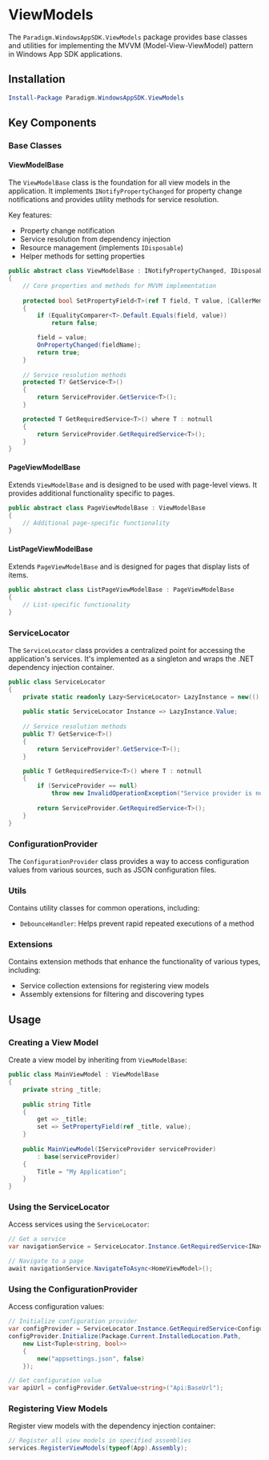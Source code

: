 # ViewModels

The `Paradigm.WindowsAppSDK.ViewModels` package provides base classes and utilities for implementing the MVVM (Model-View-ViewModel) pattern in Windows App SDK applications.

## Installation

```powershell
Install-Package Paradigm.WindowsAppSDK.ViewModels
```

## Key Components

### Base Classes

#### ViewModelBase

The `ViewModelBase` class is the foundation for all view models in the application. It implements `INotifyPropertyChanged` for property change notifications and provides utility methods for service resolution.

Key features:
- Property change notification
- Service resolution from dependency injection
- Resource management (implements `IDisposable`)
- Helper methods for setting properties

```csharp
public abstract class ViewModelBase : INotifyPropertyChanged, IDisposable
{
    // Core properties and methods for MVVM implementation
    
    protected bool SetPropertyField<T>(ref T field, T value, [CallerMemberName] string fieldName = "")
    {
        if (EqualityComparer<T>.Default.Equals(field, value))
            return false;

        field = value;
        OnPropertyChanged(fieldName);
        return true;
    }
    
    // Service resolution methods
    protected T? GetService<T>()
    {
        return ServiceProvider.GetService<T>();
    }

    protected T GetRequiredService<T>() where T : notnull
    {
        return ServiceProvider.GetRequiredService<T>();
    }
}
```

#### PageViewModelBase

Extends `ViewModelBase` and is designed to be used with page-level views. It provides additional functionality specific to pages.

```csharp
public abstract class PageViewModelBase : ViewModelBase
{
    // Additional page-specific functionality
}
```

#### ListPageViewModelBase

Extends `PageViewModelBase` and is designed for pages that display lists of items.

```csharp
public abstract class ListPageViewModelBase : PageViewModelBase
{
    // List-specific functionality
}
```

### ServiceLocator

The `ServiceLocator` class provides a centralized point for accessing the application's services. It's implemented as a singleton and wraps the .NET dependency injection container.

```csharp
public class ServiceLocator
{
    private static readonly Lazy<ServiceLocator> LazyInstance = new(() => new ServiceLocator());
    
    public static ServiceLocator Instance => LazyInstance.Value;
    
    // Service resolution methods
    public T? GetService<T>()
    {
        return ServiceProvider?.GetService<T>();
    }

    public T GetRequiredService<T>() where T : notnull
    {
        if (ServiceProvider == null)
            throw new InvalidOperationException("Service provider is not configured");
            
        return ServiceProvider.GetRequiredService<T>();
    }
}
```

### ConfigurationProvider

The `ConfigurationProvider` class provides a way to access configuration values from various sources, such as JSON configuration files.

### Utils

Contains utility classes for common operations, including:

- `DebounceHandler`: Helps prevent rapid repeated executions of a method

### Extensions

Contains extension methods that enhance the functionality of various types, including:

- Service collection extensions for registering view models
- Assembly extensions for filtering and discovering types

## Usage

### Creating a View Model

Create a view model by inheriting from `ViewModelBase`:

```csharp
public class MainViewModel : ViewModelBase
{
    private string _title;
    
    public string Title
    {
        get => _title;
        set => SetPropertyField(ref _title, value);
    }
    
    public MainViewModel(IServiceProvider serviceProvider) 
        : base(serviceProvider)
    {
        Title = "My Application";
    }
}
```

### Using the ServiceLocator

Access services using the `ServiceLocator`:

```csharp
// Get a service
var navigationService = ServiceLocator.Instance.GetRequiredService<INavigationService>();

// Navigate to a page
await navigationService.NavigateToAsync<HomeViewModel>();
```

### Using the ConfigurationProvider

Access configuration values:

```csharp
// Initialize configuration provider
var configProvider = ServiceLocator.Instance.GetRequiredService<ConfigurationProvider>();
configProvider.Initialize(Package.Current.InstalledLocation.Path, 
    new List<Tuple<string, bool>>
    {
        new("appsettings.json", false)
    });

// Get configuration value
var apiUrl = configProvider.GetValue<string>("Api:BaseUrl");
```

### Registering View Models

Register view models with the dependency injection container:

```csharp
// Register all view models in specified assemblies
services.RegisterViewModels(typeof(App).Assembly);
``` 